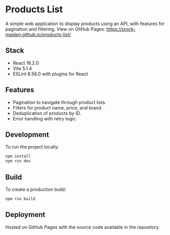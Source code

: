 # Products List

A simple web application to display products using an API, with features for pagination and filtering.
View on GitHub Pages: https://snork-maiden.github.io/products-list/

## Stack

- React 18.2.0
- Vite 5.1.4
- ESLint 8.56.0 with plugins for React

## Features

- Pagination to navigate through product lists.
- Filters for product name, price, and brand.
- Deduplication of products by ID.
- Error handling with retry logic.

## Development

To run the project locally:

```bash
npm install
npm run dev
```

## Build

To create a production build:

```bash
npm run build
```

## Deployment

Hosted on GitHub Pages with the source code available in the repository.
